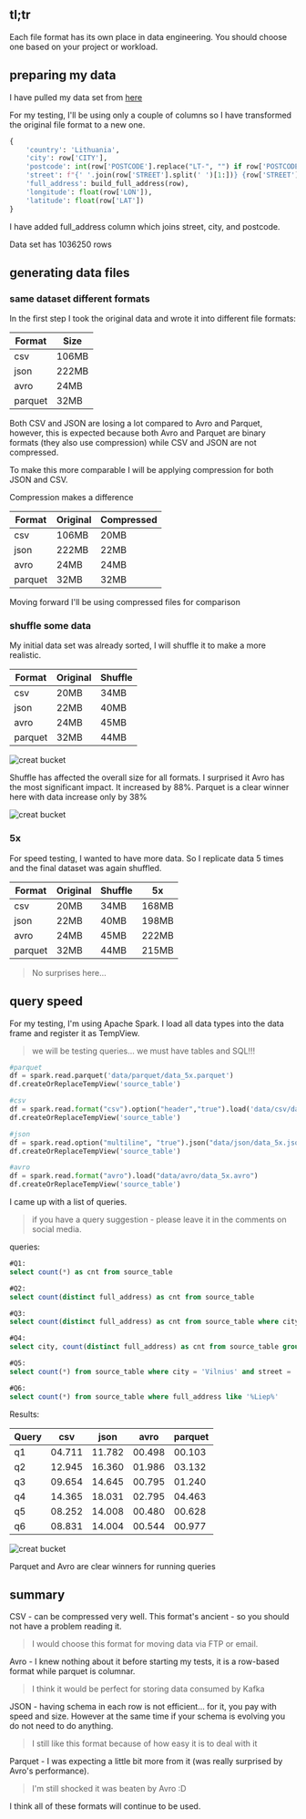 ## tl;tr

Each file format has its own place in data engineering. You should choose one based on your project or workload.


## preparing my data

I have pulled my data set from [here](https://data.openaddresses.io/runs/1195253/lt/countrywide.zip)

For my testing, I'll be using only a couple of columns so I have transformed the original file format to a new one.

```python
{
    'country': 'Lithuania',
    'city': row['CITY'],
    'postcode': int(row['POSTCODE'].replace("LT-", "") if row['POSTCODE'] != ' ' else 0),
    'street': f"{' '.join(row['STREET'].split(' ')[1:])} {row['STREET'].split(' ')[0]}",
    'full_address': build_full_address(row),
    'longitude': float(row['LON']),
    'latitude': float(row['LAT'])
}
```

I have added full_address column which joins street, city, and postcode.

Data set has 1036250 rows

## generating data files

### same dataset different formats

In the first step I took the original data and wrote it into different file formats:

| Format | Size  | 
| -----| ------------ | 
| csv | 106MB   | 
| json | 222MB     |
| avro | 24MB    | 
| parquet | 32MB     |

Both CSV and JSON are losing a lot compared to Avro and Parquet, however, this is expected because both Avro and Parquet are binary formats (they also use compression) while CSV and JSON are not compressed.

To make this more comparable I will be applying compression for both JSON and CSV.

Compression makes a difference

| Format | Original  | Compressed|
| -----| ------------ | --|
| csv | 106MB   | 20MB
| json | 222MB     |22MB|
| avro | 24MB     | 24MB|
| parquet | 32MB     | 32MB|

Moving forward I'll be using compressed files for comparison

### shuffle some data

My initial data set was already sorted, I will shuffle it to make a more realistic.

| Format | Original  | Shuffle | 
| -----| ------------ | --|
| csv | 20MB| 34MB   | 
| json | 22MB| 40MB  |
| avro | 24MB| 45MB   |
| parquet | 32MB | 44MB|

![creat bucket](/assets/basics/file-formats/size.png)

Shuffle has affected the overall size for all formats. I surprised it Avro has the most significant impact. It increased by 88%. Parquet is a clear winner here with data increase only by 38%

![creat bucket](/assets/basics/file-formats/increase.png)

### 5x

For speed testing, I wanted to have more data. So I replicate data 5 times and the final dataset was again shuffled.

| Format | Original  | Shuffle | 5x |
| -----| ------------ | --| --|
| csv | 20MB| 34MB   | 168MB |
| json | 22MB| 40MB  | 198MB |
| avro | 24MB| 45MB   | 222MB |
| parquet | 32MB | 44MB| 215MB |


> No surprises here... 

## query speed

For my testing, I'm using Apache Spark. I load all data types into the data frame and register it as TempView. 

> we will be testing queries... we must have tables and SQL!!!

```python
#parquet
df = spark.read.parquet('data/parquet/data_5x.parquet')
df.createOrReplaceTempView('source_table')

#csv
df = spark.read.format("csv").option("header","true").load('data/csv/data_5x.csv.gz')
df.createOrReplaceTempView('source_table')

#json
df = spark.read.option("multiline", "true").json("data/json/data_5x.json.gz")
df.createOrReplaceTempView('source_table')

#avro
df = spark.read.format("avro").load("data/avro/data_5x.avro")
df.createOrReplaceTempView('source_table')
```

I came up with a list of queries.

> if you have a query suggestion - please leave it in the comments on social media.

queries:
```SQL
#Q1: 
select count(*) as cnt from source_table

#Q2: 
select count(distinct full_address) as cnt from source_table

#Q3:
select count(distinct full_address) as cnt from source_table where city = 'Vilnius'

#Q4:
select city, count(distinct full_address) as cnt from source_table group by 1 order by cnt desc

#Q5:
select count(*) from source_table where city = 'Vilnius' and street = 'Kauno gatvė'

#Q6:
select count(*) from source_table where full_address like '%Liep%' 
```

Results:
	
| Query	| csv	| json	| avro	| parquet |
|-	| -| -| -| -|    
| q1	| 04.711	| 11.782	| 00.498	| 00.103 |
| q2	| 12.945	| 16.360	| 01.986	| 03.132 |
| q3	| 09.654	| 14.645	| 00.795	| 01.240 |
| q4	| 14.365	| 18.031	| 02.795	| 04.463 |
| q5	| 08.252	| 14.008	| 00.480	| 00.628 |
| q6	| 08.831	| 14.004	| 00.544	| 00.977 |


![creat bucket](/assets/basics/file-formats/graph.png)

Parquet and Avro are clear winners for running queries

## summary

CSV - can be compressed very well. This format's ancient - so you should not have a problem reading it. 

> I would choose this format for moving data via FTP or email.

Avro - I knew nothing about it before starting my tests, it is a row-based format while parquet is columnar. 

> I think it would be perfect for storing data consumed by Kafka

JSON - having schema in each row is not efficient... for it, you pay with speed and size.  However at the same time if your schema is evolving you do not need to do anything.

> I still like this format because of how easy it is to deal with it

Parquet - I was expecting a little bit more from it (was really surprised by Avro's performance).

> I'm still shocked it was beaten by Avro :D

I think all of these formats will continue to be used.


